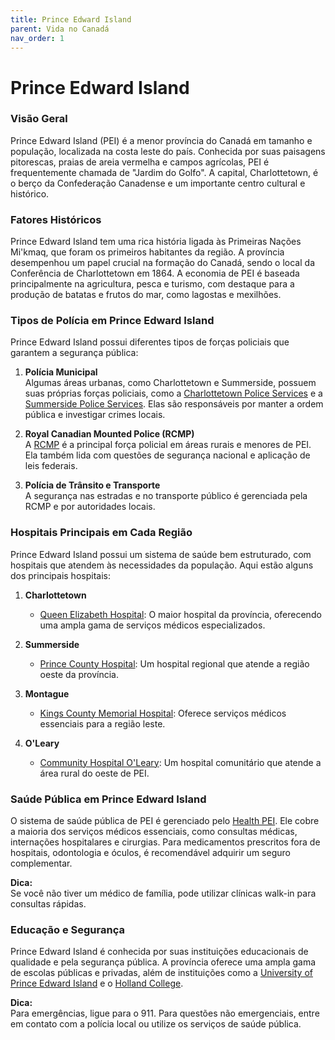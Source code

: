 ```yaml
---
title: Prince Edward Island
parent: Vida no Canadá
nav_order: 1
---
```


# Prince Edward Island

### Visão Geral

Prince Edward Island (PEI) é a menor província do Canadá em tamanho e população, localizada na costa leste do país. Conhecida por suas paisagens pitorescas, praias de areia vermelha e campos agrícolas, PEI é frequentemente chamada de "Jardim do Golfo". A capital, Charlottetown, é o berço da Confederação Canadense e um importante centro cultural e histórico.

### Fatores Históricos

Prince Edward Island tem uma rica história ligada às Primeiras Nações Mi'kmaq, que foram os primeiros habitantes da região. A província desempenhou um papel crucial na formação do Canadá, sendo o local da Conferência de Charlottetown em 1864. A economia de PEI é baseada principalmente na agricultura, pesca e turismo, com destaque para a produção de batatas e frutos do mar, como lagostas e mexilhões.

### Tipos de Polícia em Prince Edward Island

Prince Edward Island possui diferentes tipos de forças policiais que garantem a segurança pública:

1. **Polícia Municipal**  
    Algumas áreas urbanas, como Charlottetown e Summerside, possuem suas próprias forças policiais, como a [Charlottetown Police Services](https://www.charlottetown.ca) e a [Summerside Police Services](https://www.summerside.ca). Elas são responsáveis por manter a ordem pública e investigar crimes locais.

2. **Royal Canadian Mounted Police (RCMP)**  
    A [RCMP](https://www.rcmp-grc.gc.ca) é a principal força policial em áreas rurais e menores de PEI. Ela também lida com questões de segurança nacional e aplicação de leis federais.

3. **Polícia de Trânsito e Transporte**  
    A segurança nas estradas e no transporte público é gerenciada pela RCMP e por autoridades locais.

### Hospitais Principais em Cada Região

Prince Edward Island possui um sistema de saúde bem estruturado, com hospitais que atendem às necessidades da população. Aqui estão alguns dos principais hospitais:

1. **Charlottetown**  
    - [Queen Elizabeth Hospital](https://www.princeedwardisland.ca): O maior hospital da província, oferecendo uma ampla gama de serviços médicos especializados.

2. **Summerside**  
    - [Prince County Hospital](https://www.princeedwardisland.ca): Um hospital regional que atende a região oeste da província.

3. **Montague**  
    - [Kings County Memorial Hospital](https://www.princeedwardisland.ca): Oferece serviços médicos essenciais para a região leste.

4. **O'Leary**  
    - [Community Hospital O'Leary](https://www.princeedwardisland.ca): Um hospital comunitário que atende a área rural do oeste de PEI.

### Saúde Pública em Prince Edward Island

O sistema de saúde pública de PEI é gerenciado pelo [Health PEI](https://www.princeedwardisland.ca). Ele cobre a maioria dos serviços médicos essenciais, como consultas médicas, internações hospitalares e cirurgias. Para medicamentos prescritos fora de hospitais, odontologia e óculos, é recomendável adquirir um seguro complementar.

**Dica:**  
Se você não tiver um médico de família, pode utilizar clínicas walk-in para consultas rápidas.

### Educação e Segurança

Prince Edward Island é conhecida por suas instituições educacionais de qualidade e pela segurança pública. A província oferece uma ampla gama de escolas públicas e privadas, além de instituições como a [University of Prince Edward Island](https://www.upei.ca) e o [Holland College](https://www.hollandcollege.com).

**Dica:**  
Para emergências, ligue para o 911. Para questões não emergenciais, entre em contato com a polícia local ou utilize os serviços de saúde pública.
